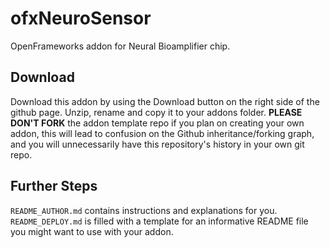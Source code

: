 ofxNeuroSensor
================

OpenFrameworks addon for Neural Bioamplifier chip.


Download
--------
Download this addon by using the Download button on the right side of the github page. Unzip, rename and copy it to your addons folder.
**PLEASE DON'T FORK** the addon template repo if you plan on creating your own addon, this will lead to confusion on the Github inheritance/forking graph, and you will unnecessarily have this repository's history in your own git repo.

Further Steps
-------------
`README_AUTHOR.md` contains instructions and explanations for you.
`README_DEPLOY.md` is filled with a template for an informative README file you might want to use with your addon.

